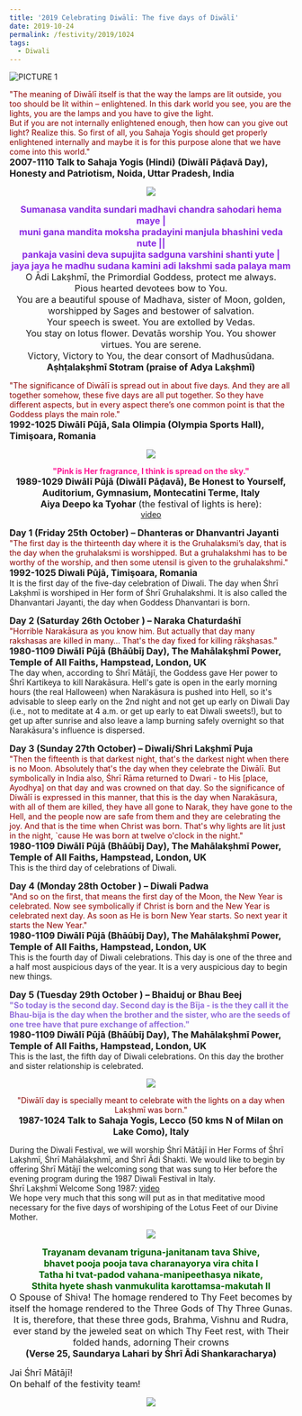 ```yaml
---
title: '2019 Celebrating Diwālī: The five days of Diwālī'
date: 2019-10-24
permalink: /festivity/2019/1024
tags:
  - Diwali
---
```


![PICTURE 1](/images/image1.png)

<p>
<font color="DarkRed">"The meaning of Diwālī itself is that the way the lamps are lit outside, you too should be lit within – enlightened. In this dark world you see, you are the lights, you are the lamps and you have to give the light.<br>
But if you are not internally enlightened enough, then how can you give out light? Realize this. So first of all, you Sahaja Yogis should get properly enlightened internally and maybe it is for this purpose alone that we have come into this world."</font><br>
<font size="+0"><b>2007-1110 Talk to Sahaja Yogis (Hindi) (Diwālī Pāḍavā Day), Honesty and Patriotism, Noida, Uttar Pradesh, India</b></font>
</p>

<div style="text-align: center"><img src="/images/image213.png" /></div>

<p style="text-align:center;">
<font color="BlueViolet"><font size="+0"><b>Sumanasa vandita sundari madhavi chandra sahodari hema maye |<br>
muni gana mandita moksha pradayini manjula bhashini veda nute ||<br>
pankaja vasini deva supujita sadguna varshini shanti yute |<br>
jaya jaya he madhu sudana kamini adi lakshmi sada palaya mam</b></font></font><br>
<font size="+0">O Ādi Lakṣhmī, the Primordial Goddess, protect me always.<br>
Pious hearted devotees bow to You.<br>
You are a beautiful spouse of Madhava, sister of Moon, golden,<br> 
worshipped by Sages and bestower of salvation.<br>
Your speech is sweet. You are extolled by Vedas.<br>
You stay on lotus flower. Devatās worship You. You shower virtues. You are serene.<br> 
Victory, Victory to You, the dear consort of Madhusūdana.<br>
<b>Aṣhṭalakṣhmī Stotram  (praise of Adya Lakṣhmī)</b></font><br>
</p>

<p>
<font color="DarkRed">"The significance of Diwālī is spread out in about five days.
And they are all together somehow, these five days are all put together. So they have different aspects, but in every aspect there’s one common point is that the Goddess plays the main role."</font><br>
<font size="+0"><b>1992-1025 Diwālī Pūjā, Sala Olimpia (Olympia Sports Hall), Timişoara, Romania</b></font>
</p>

<div style="text-align: center"><img src="/images/image214.png" /></div>

<p style="text-align:center;">
<font color="DeepPink"><b>"Pink is Her fragrance, I think is spread on the sky."</b></font><br>
<font size="+0"><b>1989-1029 Diwālī Pūjā (Diwālī Pāḍavā), Be Honest to Yourself, Auditorium, Gymnasium, Montecatini Terme, Italy</b></font><br>
<font size="+0"><b>Aiya Deepo ka Tyohar</b> (the festival of lights is here):</font><br>
<a href="http://youtu.be/qrB9tXyh8lc ">video</a>
</p>

<p>
<font size="+0"><b>Day 1 (Friday 25th October) – Dhanteras or Dhanvantri Jayanti</b></font><br>
<font color="DarkRed">"The first day is the thirteenth day where it is the Gruhalaksmi’s day, that is the day when the gruhalaksmi is worshipped. But a gruhalakshmi has to be worthy of the worship, and then some utensil is given to the gruhalakshmi."</font><br>
<font size="+0"><b>1992-1025 Diwali Pūjā, Timişoara, Romania</b></font><br>
It is the first day of the five-day celebration of Diwali. The day when Śhrī Lakṣhmī is worshiped in Her form of Śhrī Gruhalakshmi. It is also called the Dhanvantari Jayanti, the day when Goddess Dhanvantari is born.
</p>

<p>
<font size="+0"><b>Day 2 (Saturday 26th October ) – Naraka Chaturdaśhī</b></font><br>
<font color="DarkRed">"Horrible Narakāsura as you know him. But actually that day many rakshasas are killed in many… That's the day fixed for killing rākṣhasas."</font><br>
<font size="+0"><b>1980-1109 Diwālī Pūjā (Bhāūbīj Day), The Mahālakṣhmī Power, Temple of All Faiths, Hampstead, London, UK</b></font><br>
The day when, according to Śhrī Mātājī, the Goddess gave Her power to Śhrī Kartikeya to kill Narakāsura. Hell's gate is open in the early morning hours (the real Halloween) when Narakāsura is pushed into Hell, so it's advisable to sleep early on the 2nd night and not get up early on Diwali Day (i.e., not to meditate at 4 a.m. or get up early to eat Diwali sweets!), but to get up after sunrise and also leave a lamp burning safely overnight so that Narakāsura's influence is dispersed.
</p>

<p>
<font size="+0"><b>Day 3 (Sunday 27th October) – Diwali/Shri Lakṣhmī Puja</b></font><br>
<font color="DarkRed">"Then the fifteenth is that darkest night, that's the darkest night when there is no Moon. Absolutely that's the day when they celebrate the Diwālī. But symbolically in India also, Śhrī Rāma returned to Dwari - to His [place, Ayodhya] on that day and was crowned on that day. So the significance of Diwālī is expressed in this manner, that this is the day when Narakāsura, with all of them are killed, they have all gone to Narak, they have gone to the Hell, and the people now are safe from them and they are celebrating the joy. And that is the time when Christ was born. That's why lights are lit just in the night, `cause He was born at twelve o'clock in the night."</font><br>
<font size="+0"><b>1980-1109 Diwālī Pūjā (Bhāūbīj Day), The Mahālakṣhmī Power, Temple of All Faiths, Hampstead, London, UK</b></font><br>
This is the third day of celebrations of Diwali.
</p>

<p>
<font size="+0"><b>Day 4 (Monday 28th October ) – Diwali Padwa</b></font><br>
<font color="DarkRed">"And so on the first, that means the first day of the Moon, the New Year is celebrated. Now see symbolically if Christ is born and the New Year is celebrated next day. As soon as He is born New Year starts. So next year it starts the New Year."</font><br>
<font size="+0"><b>1980-1109 Diwālī Pūjā (Bhāūbīj Day), The Mahālakṣhmī Power, Temple of All Faiths, Hampstead, London, UK</b></font><br>
This is the fourth day of Diwali celebrations. This day is one of the three and a half most auspicious days of the year. It is a very auspicious day to begin new things.
</p>

<p>
<font size="+0"><b>Day 5 (Tuesday 29th October ) – Bhaiduj or Bhau Beej</b></font><br>
<font color="MediumPurple"><b>"So today is the second day. Second day is the Bīja - is the they call it the Bhau-bija is the day when the brother and the sister, who are the seeds of one tree have that pure exchange of affection."</b></font><br>
<font size="+0"><b>1980-1109 Diwālī Pūjā (Bhāūbīj Day), The Mahālakṣhmī Power, Temple of All Faiths, Hampstead, London, UK</b></font><br>
This is the last, the fifth day of Diwali celebrations. On this day the brother and sister relationship is celebrated.
</p>

<div style="text-align: center"><img src="/images/image215.png" /></div>

<p style="text-align:center;">
<font color="DarkRed">"Diwālī day is specially meant to celebrate with the lights on a day when Lakṣhmī was born."</font><br>
<font size="+0"><b>1987-1024 Talk to Sahaja Yogis, Lecco (50 kms N of Milan on Lake Como), Italy</b></font><br>
</p>

<p>
During the Diwali Festival, we will worship Śhrī Mātājī in Her Forms of Śhrī Lakṣhmī, Śhrī Mahālakṣhmī, and Śhrī Ādi Śhakti. We would like to begin by offering Śhrī Mātājī the welcoming song that was sung to Her before the evening program during the 1987 Diwali Festival in Italy.<br>  
Śhrī Lakṣhmī Welcome Song 1987: <a href="https://www.youtube.com/watch?v=lLOalFn-UDA&feature=youtu.be">video</a><br>
We hope very much that this song will put as in that meditative mood necessary for the five days of worshiping of the Lotus Feet of our Divine Mother.
</p>

<div style="text-align: center"><img src="/images/image216.png" /></div>

<p style="text-align:center;">
<font size="+0"><font color="DarkGreen"><b>Trayanam devanam triguna-janitanam tava Shive,<br>
bhavet pooja pooja tava charanayorya vira chita I<br>
Tatha hi tvat-padod vahana-manipeethasya nikate,<br>
Sthita hyete shash vanmukulita karottamsa-makutah II</b></font></font><br>
<font size="+0">O Spouse of Shiva! The homage rendered to Thy Feet becomes by itself the homage rendered to the Three Gods of Thy Three Gunas.<br>
It is, therefore, that these three gods, Brahma, Vishnu and Rudra, ever stand by the jeweled seat on which Thy Feet rest, with Their folded hands, adorning Their crowns<br>
<b>(Verse 25, Saundarya Lahari by Śhrī Ādi Shankaracharya)</b></font>
</p>

<p>
<font size="+0">Jai Śhrī Mātājī!<br>
On behalf of the festivity team!</font>
</p>

<div style="text-align: center"><img src="/images/image217.png" /></div>